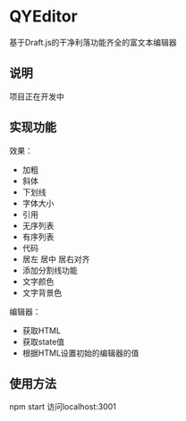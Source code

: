 # QYEditor

基于Draft.js的干净利落功能齐全的富文本编辑器

## 说明

项目正在开发中

## 实现功能

效果：
* 加粗
* 斜体
* 下划线
* 字体大小
* 引用
* 无序列表
* 有序列表
* 代码
* 居左 居中 居右对齐
* 添加分割线功能
* 文字颜色
* 文字背景色

编辑器：
* 获取HTML
* 获取state值
* 根据HTML设置初始的编辑器的值

## 使用方法

npm start 访问localhost:3001
